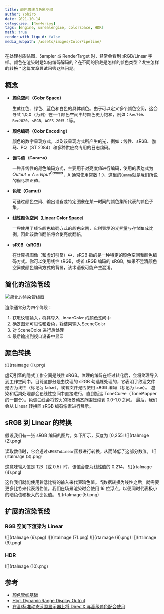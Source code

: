 ```yaml
---
title: 颜色管线与色彩空间
author: Yohiro
date: 2021-10-14
categories: [Rendering]
tags: [engine, unrealengine, colorspace, HDR]
math: true
render_with_liquid: false
media_subpath: /assets/images/ColorPipeline/
---
```


在处理材质贴图、Sampler 或 RenderTarget 时，经常会看到 sRGB/Linear 字样。颜色在渲染时是如何编码解码的？在不同的阶段是怎样的颜色类型？发生怎样的转换？这篇文章尝试回答这些问题。

## 概念

- **颜色空间（Color Space）**

  生成红色、绿色、蓝色和白色的具体颜色。由于可以定义多个颜色空间，这会导致 1,0,0（为例）在一个颜色空间中的颜色更为饱和，例如：`Rec709`、`Rec2020`、`sRGB`、`ACES 2065-1`等。

- **颜色编码（Color Encoding）**

  颜色的数字呈现方式，以及该呈现方式所产生的光，例如：线性、sRGB、伽马、PQ（ST 2084）和多种供应商专用的日志编码。

- **伽马值（Gamma）**

  一种非线性的颜色编码方式，主要用于对亮度值进行编码，使用的表达式为$Output=A\times{Input}^{Gamma}$，A 通常使用常数 1.0，这里的`Gamma`就是我们所说的伽马校正值。

- **色域（Gamut）**

  可通过颜色空间、输出设备或特定图像在某一时间的颜色集所代表的颜色子集。

- **线性颜色空间（Linear Color Space）**

  一种使用了线性颜色编码方式的颜色空间，它所表示的光照量与存储值成比例，因此该数值翻倍将会使亮度翻倍。

- **sRGB（sRGB）**

  在计算机图像（和虚幻引擎）中，sRGB 指的是一种特定的颜色空间和颜色编码方式。你可以使用线性 sRGB，或者 sRGB 编码的 sRGB。如果不澄清颜色空间或颜色编码方式的背景，该术语很可能产生混淆。

## 简化的渲染管线

![简化的渲染管线图](rtaImage.png)

渲染通常分为四个阶段：
1. 获取纹理输入，将其导入 LinearColor 的颜色空间中
2. 确定图元可见性和着色，将结果输入 SceneColor
3. 对 SceneColor 进行后处理
4. 最后输出到视口设备中显示

## 颜色转换

![](rtaImage (1).png)

虚幻引擎的隐式工作空间是线性 sRGB。纹理的编码在经过转化后，会将纹理导入到工作空间中。目前这部分是由纹理的 sRGB 勾选框处理的，它表明了纹理文件是否为线性（标记为 false），或者文件是否使用 sRGB 编码（标记为 true）。
渲染和后期处理都会在线性空间中直接进行，直到抵达 ToneCurve（ToneMapper 的一部分）。色调曲线会将较大的场景动态范围压缩到 0.0-1.0 之间。
最后，我们会从 Linear 转换回 sRGB 编码像素进行展示。

## sRGB 到 Linear 的转换

假设我们有一张 sRGB 编码的图片，如下所示，灰度为 [0,255]
![](rtaImage (2).png)

读取数值时，它会通过`sRGBToLinear`函数进行转换，从而降低了这部分数值。
![](rtaImage (3).png)

这意味输入值是 128（或 0.5）时，该值会变为线性值的 0.214。
![](rtaImage (4).png)

这样我们就能使用较低比特的输入来代表暗色值。当数据转换为线性之后，就需要更多比特来代表线性值。我们在场景渲染时会使用 16 位浮点，以便同时代表极小的暗色值和极大的亮色值。
![](rtaImage (5).png)

## 扩展的渲染管线

### RGB 空间下渲染为 Linear

![](rtaImage (6).png)
![](rtaImage (7).png)
![](rtaImage (8).png)
![](rtaImage (9).png)

### HDR

![](rtaImage (10).png)

## 参考

- [颜色管线基础](https://udn.unrealengine.com/s/article/Color-Pipeline-Basics)
- [High Dynamic Range Display Output](https://docs.unrealengine.com/4.26/en-US/RenderingAndGraphics/HDRDisplayOutput/)
- [在高/标准动态范围显示器上将 DirectX 与高级颜色配合使用](https://learn.microsoft.com/zh-cn/windows/win32/direct3darticles/high-dynamic-range#option-2-use-uint10rgb10-pixel-format-and-hdr10bt2100-color-space)